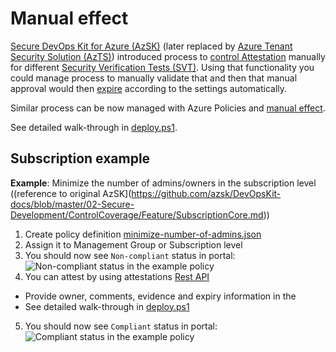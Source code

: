 # Manual effect

[Secure DevOps Kit for Azure (AzSK)](https://github.com/azsk/DevOpsKit-docs)
(later replaced by [Azure Tenant Security Solution (AzTS)](https://github.com/azsk/AzTS-docs))
introduced process to [control Attestation](https://github.com/azsk/DevOpsKit-docs/blob/master/00c-Addressing-Control-Failures/Readme.md#control-attestation-1)
manually for different [Security Verification Tests (SVT)](https://github.com/azsk/DevOpsKit-docs/blob/master/02-Secure-Development/Readme.md#security-verification-tests-svt-1).
Using that functionality you could manage process to manually validate that and then
that manual approval would then [expire](https://github.com/azsk/DevOpsKit-docs/blob/master/00c-Addressing-Control-Failures/Readme.md#attestation-expiry)
according to the settings automatically.

Similar process can be now managed with Azure Policies and [manual effect](https://learn.microsoft.com/en-us/azure/governance/policy/concepts/effects#manual-preview).

See detailed walk-through in [deploy.ps1](./manual/deploy.ps1).

## Subscription example

**Example**: Minimize the number of admins/owners in the subscription level ((reference to original AzSK](https://github.com/azsk/DevOpsKit-docs/blob/master/02-Secure-Development/ControlCoverage/Feature/SubscriptionCore.md))

1. Create policy definition [minimize-number-of-admins.json](./manual/minimize-number-of-admins.json)
2. Assign it to Management Group or Subscription level
3. You should now see `Non-compliant` status in portal:
![Non-compliant status in the example policy](https://user-images.githubusercontent.com/2357647/210795845-90ef613f-12e5-49af-a3ca-7add5bcd4497.png)
4. You can attest by using attestations [Rest API](https://learn.microsoft.com/en-us/rest/api/policy/attestations)
  - Provide owner, comments, evidence and expiry information in the
  - See detailed walk-through in [deploy.ps1](./manual/deploy.ps1)
5. You should now see `Compliant` status in portal:
![Compliant status in the example policy](https://user-images.githubusercontent.com/2357647/210875388-772af1dd-935d-4b02-aeed-80e8677181cf.png)
